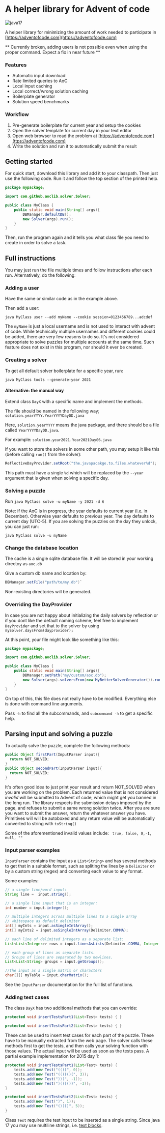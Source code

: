 # A helper library for Advent of code
![java17](https://img.shields.io/badge/java-17+-blue)

A helper library for minimizing the amount of work needed to participate in [https://adventofcode.com](https://adventofcode.com)

** Currently broken, adding users is not possible even when using the proper command. Expect a fix in near future **

### Features

 * Automatic input download
 * Rate limited queries to AoC
 * Local input caching
 * Local correct/wrong solution caching
 * Boilerplate generator
 * Solution speed benchmarks 
 
 
 
### Workflow

1. Pre-generate boilerplate for current year and setup the cookies
2. Open the solver template for current day in your text editor
3. Open web browser to read the problem at [https://adventofcode.com](ttps://adventofcode.com)
4. Write the solution and run it to automatically submit the result

## Getting started

For quick start, download this library and add it to your classpath. Then just use the following code. Run it and follow the top section of the printed help.

```java
package mypackage;

import com.github.aoclib.solver.Solver;

public class MyClass {
	public static void main(String[] args){
		DBManager.defaultDB();
		new Solver(args).run();
	}
}
```

Then, run the program again and it tells you what class file you need to create in order to solve a task.

## Full instructions
You may just run the file multiple times and follow instructions after each run. Alternatively, do the following:
### Adding a user

Have the same or similar code as in the example above. 

Then add a user:

`java MyClass user --add myName --cookie session=0123456789...adcdef`

The `myName` is just a local username and is not used to interact with advent of code. While technically multiple usernames and different cookies could be added, there are very few reasons to do so. It's not considered appropriate to solve puzzles for multiple accounts at the same time. Such feature does not exist in this program, nor should it ever be created.


### Creating a solver

To get all default solver boilerplate for a specific year, run: 

`java MyClass tools --generate-year 2021`


#### Alternative: the manual way
Extend class `DayX` with a specific name and implement the methods.

The file should be named in the following way;
`solution.yearYYYY.YearYYYYDayDD.java`

Here, `solution.yearYYYY` means the java package, and there should be a file called `YearYYYYDayDD.java`.

For example:
`solution.year2021.Year2021Day06.java`

If you want to store the solvers in some other path, you may setup it like this (before calling `run()` from the solver):

```java
ReflectiveDayProvider.setRoot("the.javapacakge.to.files.whatever%d");
```

This path must have a single `%d` which will be replaced by the `--year` argument that is given when solving a specific day.

### Solving a puzzle

Run `java MyClass solve -u myName -y 2021 -d 6`

Note: if the AoC is in progress, the year defaults to current year (i.e. in December). Otherwise year defaults to previous year. The day defaults to current day (UTC-5). If you are solving the puzzles on the day they unlock, you can just run:

`java MyClass solve -u myName`


### Change the database location

The cache is a single sqlite database file. It will be stored in your working directoy as `aoc.db`

Give a custom db name and location by:

```java
DBManager.setFile("path/to/my.db")`
```
Non-existing directories will be generated.


### Overriding the DayProvider

In case you are not happy about initializing the daily solvers by reflection or if you dont like the default naming scheme, feel free to implement `DayProvider` and set that to the solver by using `mySolver.daysFrom(dayprovider);`


At this point, your file might look like something like this:

```java
package mypackage;

import com.github.aoclib.solver.Solver;

public class MyClass {
	public static void main(String[] args){
		DBManager.setPath("my/custom/aoc.db");
		new Solver(args).solversFrom(new MyBetterSolverGenerator()).run();
	}
}
```

On top of this, this file does not really have to be modified. Everything else is done with command line arguments.

Pass `-h` to find all the subcommands, and `subcommand -h` to get a specific help.

## Parsing input and solving a puzzle

To actually solve the puzzle, complete the following methods:

```java
public Object firstPart(InputParser input){
  return NOT_SOLVED;
}
public Object secondPart(InputParser input){
  return NOT_SOLVED;
}
```

It's often good idea to just print your result and return NOT_SOLVED when you are working on the problem. Each returned value that is not considered *invalid* will be submitted to Advent of code, which might get you banned in the long run. The library respects the submission delays imposed by the page, and refuses to submit a same wrong solution twice. After you are sure you want to submit the answer, return the whatever answer you have. Primitives will will be autoboxed and any return value will be automatically converted to string with `toString()`

Some of the aforementioned invalid values include: ` true, false, 0,-1, null, ""`


### Input parser examples

`InputParser` contains the input as a `List<String>` and has several methods to get that in a suitable format, such as spliting the lines by a `Delimiter` or by a custom string (regex) and converting each value to any format.

Some examples:

```java
// a single line/word input:
String line =  input.string();

// a single line input that is an integer:
int number = input.integer();

// multiple integers across multiple lines to a single array
// whitespace as default delimiter
int[] myInts = input.asSingleIntArray(); 
int[] myInts2 = input.asSingleIntArray(Delimiter.COMMA); 

// each line of delimited integers as a separate list:
List<List<Integer>> rows = input.linesAsLists(Delimiter.COMMA, Integer::parseInt);

// each group of lines as separate lists.
// Groups of lines are separated by two newlines. 
List<List<String> groups = input.getGroups();

//the input as a single matrix or characters
char[][] myTable = input.charMatrix();
```
See the `InputParser` documentation for the full list of functions.

### Adding test cases

The class `DayX` has two additional methods that you can override:

```java
protected void insertTestsPart1(List<Test> tests) { }

protected void insertTestsPart2(List<Test> tests) { }
```

These can be used to insert test cases for each part of the puzzle. These have to be manually extracted from the web page. The solver calls these methods first to get the tests, and then calls your solving function with those values. The actual input will be used as soon as the tests pass. A partial example implementation for 2015 day 1:

```java
protected void insertTestsPart1(List<Test> tests) {
	tests.add(new Test("(())", 0));
	tests.add(new Test("(()(()(", 3));
	tests.add(new Test("))(", -1));
	tests.add(new Test(")())())", -3));
}

protected void insertTestsPart2(List<Test> tests) {
	tests.add(new Test(")", 1));
	tests.add(new Test("()())", 5));
}
```
Class `Test` requires the test input to be inserted as a single string. Since java 17 you may use multiline strings, i.e. [text blocks](https://docs.oracle.com/en/java/javase/17/text-blocks/index.html).
